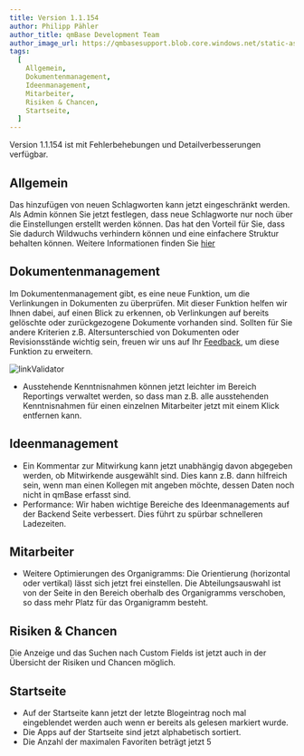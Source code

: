 ```yaml
---
title: Version 1.1.154
author: Philipp Pähler
author_title: qmBase Development Team
author_image_url: https://qmbasesupport.blob.core.windows.net/static-assets/img/persons/paehler_round.png
tags:
  [
    Allgemein,
    Dokumentenmanagement,
    Ideenmanagement,
    Mitarbeiter,
    Risiken & Chancen,
    Startseite,
  ]
---
```


Version 1.1.154 ist mit Fehlerbehebungen und Detailverbesserungen verfügbar.

<!--truncate-->

## Allgemein

Das hinzufügen von neuen Schlagworten kann jetzt eingeschränkt werden. Als Admin können Sie jetzt festlegen, dass neue Schlagworte nur noch über die Einstellungen erstellt werden können. Das hat den Vorteil für Sie, dass Sie dadurch Wildwuchs verhindern können und eine einfachere Struktur behalten können. Weitere Informationen finden Sie [hier](/docs/common-features#schlagworte)

## Dokumentenmanagement

Im Dokumentenmanagement gibt, es eine neue Funktion, um die Verlinkungen in Dokumenten zu überprüfen. Mit dieser Funktion helfen wir Ihnen dabei, auf einen Blick zu erkennen, ob Verlinkungen auf bereits gelöschte oder zurückgezogene Dokumente vorhanden sind.
Sollten für Sie andere Kriterien z.B. Altersunterschied von Dokumenten oder Revisionsstände wichtig sein, freuen wir uns auf Ihr [Feedback](mailto:support@qmbase.com), um diese Funktion zu erweitern.

![linkValidator](https://caqadmin.blob.core.windows.net/public-screenshots/manual-screenshots/Screenshot%202021-07-15%20105026_linkValidator.png)

- Ausstehende Kenntnisnahmen können jetzt leichter im Bereich Reportings verwaltet werden, so dass man z.B. alle ausstehenden Kenntnisnahmen für einen einzelnen Mitarbeiter jetzt mit einem Klick entfernen kann.

## Ideenmanagement

- Ein Kommentar zur Mitwirkung kann jetzt unabhängig davon abgegeben werden, ob Mitwirkende ausgewählt sind. Dies kann z.B. dann hilfreich sein, wenn man einen Kollegen mit angeben möchte, dessen Daten noch nicht in qmBase erfasst sind.
- Performance: Wir haben wichtige Bereiche des Ideenmanagements auf der Backend Seite verbessert. Dies führt zu spürbar schnelleren Ladezeiten.

## Mitarbeiter

- Weitere Optimierungen des Organigramms: Die Orientierung (horizontal oder vertikal) lässt sich jetzt frei einstellen. Die Abteilungsauswahl ist von der Seite in den Bereich oberhalb des Organigramms verschoben, so dass mehr Platz für das Organigramm besteht.

## Risiken & Chancen

Die Anzeige und das Suchen nach Custom Fields ist jetzt auch in der Übersicht der Risiken und Chancen möglich.

## Startseite

- Auf der Startseite kann jetzt der letzte Blogeintrag noch mal eingeblendet werden auch wenn er bereits als gelesen markiert wurde.
- Die Apps auf der Startseite sind jetzt alphabetisch sortiert.
- Die Anzahl der maximalen Favoriten beträgt jetzt 5
